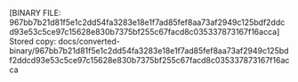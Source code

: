 [BINARY FILE: 967bb7b21d81f5e1c2dd54fa3283e18e1f7ad85fef8aa73af2949c125bdf2ddcd93e53c5ce97c15628e830b7375bf255c67facd8c035337873167f16acca]
Stored copy: docs/converted-binary/967bb7b21d81f5e1c2dd54fa3283e18e1f7ad85fef8aa73af2949c125bdf2ddcd93e53c5ce97c15628e830b7375bf255c67facd8c035337873167f16acca
